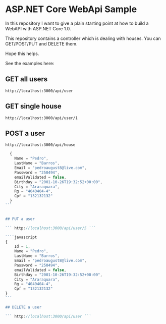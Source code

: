 # ASP.NET Core WebApi Sample

In this repository I want to give a plain starting point at how to build a WebAPI with ASP.NET Core 1.0.

This repository contains a controller which is dealing with houses. You can GET/POST/PUT and DELETE them.

Hope this helps.

See the examples here: 

## GET all users

``` http://localhost:3000/api/user ```

## GET single house

``` http://localhost:3000/api/user/1 ```


## POST a user

``` http://localhost:3000/api/house ```

````javascript
  {
    Name = "Pedro",
    LastName = "Barros",
    Email = "pedroaugust8@live.com",
    Password = "250494",
    emailValidated = false,
    Birthday = "2001-10-26T19:32:52+00:00",  
    City = "Araraquara",
    Rg = "4040404-4",
    Cpf = "132132132"
  }
```


## PUT a user

``` http://localhost:3000/api/user/5 ```

````javascript
{
    Id = 1,
    Name = "Pedro",
    LastName = "Barros",
    Email = "pedroaugust8@live.com",
    Password = "250494",
    emailValidated = false,
    Birthday = "2001-10-26T19:32:52+00:00",  
    City = "Araraquara",
    Rg = "4040404-4",
    Cpf = "132132132"
}
```

## DELETE a user

``` http://localhost:3000/api/user ```


